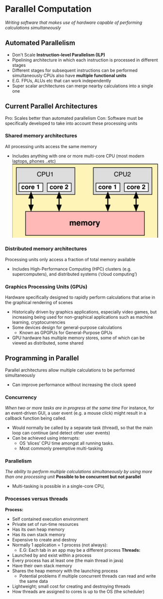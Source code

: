 # Parallel Computation
*Writing software that makes use of hardware capable of performing calculations simultaneously*
## Automated Parallelism
- Don't Scale
**Instruction-level Parallelism (ILP)**
- Pipelining architecture in which each instruction is processed in different stages
- Different stages for subsequent instructions can be performed simultaneously
CPUs also have **multiple functional units**
- E.G. FPUs, ALUs etc that can work independently
- Super scalar architectures can merge nearby calculations into a single one

## Current Parallel Architectures
Pro: Scales better than automated parallelism
Con: Software must be specifically developed to take into account these processing units
### Shared memory architectures
All processing units access the same memory
- Includes anything with one or more multi-core CPU (most modern laptops, phones ..etc)
![](Screenshot_20240510_230408.png)

### Distributed memory architectures
Processing units only access a fraction of total memory available
- Includes High-Performance Computing (HPC) clusters (e.g. supercomputers), and distributed systems (‘cloud computing’)
### Graphics Processing Units (GPUs)
Hardware specifically designed to rapidly perform calculations that arise in the graphical rendering of scenes
- Historically driven by graphics applications, especially video games, but increasing being used for non-graphical applications such as machine learning, cryptocurrencies
- Some devices design for general-purpose calculations
	- Known as GPGPUs for General-Purpose GPUs
- GPU hardware has multiple memory stores, some of which can be viewed as distributed, some shared

## Programming in Parallel
Parallel architectures allow multiple calculations to be performed simultaneously
- Can improve performance without increasing the clock speed
### Concurrency
*When two or more tasks are in progress at the same time*
For instance, for an event-driven GUI, a user event (e.g. a mouse click) might result in a callback function being called.  
- Would normally be called by a separate task (thread), so that the main loop can continue (and detect other user events)
- Can be achieved using interrupts:  
	- OS ‘slices’ CPU time amongst all running tasks.  
	- Most commonly preemptive multi-tasking
### Parallelism
*The ability to perform multiple calculations simultaneously by using more than one processing unit*
**Possible to be concurrent but not parallel**
- Multi-tasking is possible in a single-core CPU, 

### Processes versus threads
**Process:**
- Self contained execution environment
- Private set of run-time resources
- Has its own heap memory
- Has its own stack memory
- Expensive to create and destroy
- Normally 1 application = 1 process (not always):
	- E.G: Each tab in an app may be a different process
**Threads:**
- Launched by and exist within a process
- Every process has at least one (the main thread in java)
- Have their own stack memory
- Shares the heap memory with the launching process
	- Potential problems if multiple concurrent threads can read and write the same data
- Lightweight; small cost for creating and destroying threads
- How threads are assigned to cores is up to the OS (the scheduler)
